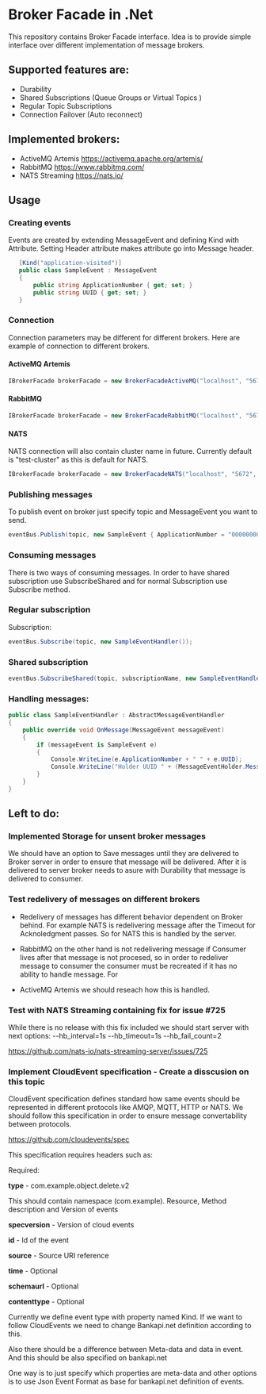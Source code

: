 # Broker Facade in .Net

This repository contains Broker Facade interface. Idea is to provide simple interface over different implementation of message brokers.

## Supported features are:
- Durability
- Shared Subscriptions (Queue Groups or Virtual Topics )
- Regular Topic Subscriptions
- Connection Failover (Auto reconnect)

## Implemented brokers:
- ActiveMQ Artemis
https://activemq.apache.org/artemis/
- RabbitMQ
https://www.rabbitmq.com/
- NATS Streaming
https://nats.io/

## Usage

### Creating events

Events are created by extending MessageEvent and defining Kind with Attribute.
Setting Header attribute makes attribute go into Message header.

```csharp
   [Kind("application-visited")]
   public class SampleEvent : MessageEvent
   {
       public string ApplicationNumber { get; set; }
       public string UUID { get; set; }
   }
```


### Connection

Connection parameters may be different for different brokers. Here are example of connection to different brokers.

#### ActiveMQ Artemis
```csharp
IBrokerFacade brokerFacade = new BrokerFacadeActiveMQ("localhost", "5672", "admin", "admin", "client-a");
```

#### RabbitMQ
```csharp
IBrokerFacade brokerFacade = new BrokerFacadeRabbitMQ("localhost", "5672", "admin", "admin", "client-a");
```

#### NATS

NATS connection will also contain cluster name in future. Currently default is "test-cluster" as this is default for NATS.
```csharp
IBrokerFacade brokerFacade = new BrokerFacadeNATS("localhost", "5672", "admin", "admin", "client-a");
```

### Publishing messages

To publish event on broker just specify topic and MessageEvent you want to send.

```csharp
eventBus.Publish(topic, new SampleEvent { ApplicationNumber = "000000007", UUID = Guid.NewGuid().ToString() });
```

### Consuming messages

There is two ways of consuming messages. In order to have shared subscription use SubscribeShared and for normal Subscription use Subscribe method.

### Regular subscription

Subscription:
```csharp
eventBus.Subscribe(topic, new SampleEventHandler());
```

### Shared subscription

```csharp
eventBus.SubscribeShared(topic, subscriptionName, new SampleEventHandler());
```

### Handling messages:
```csharp
public class SampleEventHandler : AbstractMessageEventHandler
{
	public override void OnMessage(MessageEvent messageEvent)
	{
		if (messageEvent is SampleEvent e)
		{
			Console.WriteLine(e.ApplicationNumber + " " + e.UUID);
			Console.WriteLine("Holder UUID " + (MessageEventHolder.MessageEvent.Value as SampleEvent).UUID);
		}
	}
}
```

## Left to do:

### Implemented Storage for unsent broker messages

We should have an option to Save messages until they are delivered to Broker server in order to ensure that message will be delivered. After it is delivered to server broker needs to asure with Durability that message is delivered to consumer.

### Test redelivery of messages on different brokers

- Redelivery of messages has different behavior dependent on Broker behind. For example NATS is redelivering message after the Timeout for Acknoledgment passes. So for NATS this is handled by the server. 

- RabbitMQ on the other hand is not redelivering message if Consumer lives after that message is not procesed, so in order to redeliver message to consumer the consumer must be recreated if it has no ability to handle message. For

- ActiveMQ Artemis we should reseach how this is handled. 

### Test with NATS Streaming containing fix for issue #725

While there is no release with this fix included we should start server with next options:
--hb_interval=1s --hb_timeout=1s --hb_fail_count=2

https://github.com/nats-io/nats-streaming-server/issues/725

### Implement CloudEvent specification - Create a disscusion on this topic

CloudEvent specification defines standard how same events should be represented in different protocols like AMQP, MQTT, HTTP or NATS. We should follow this specification in order to ensure message convertability between protocols.

https://github.com/cloudevents/spec

This specification requires headers such as:

Required:

**type** - com.example.object.delete.v2

This should contain namespace (com.example). Resource, Method description and Version of events

**specversion** - Version of cloud events

**id** - Id of the event

**source** - Source URI reference

**time** - Optional 

**schemaurl** - Optional

**contenttype** - Optional

Currently we define event type with property named Kind. If we want to follow CloudEvents we need to change Bankapi.net definition according to this.

Also there should be a difference between Meta-data and data in event. And this should be also specified on bankapi.net

One way is to just specify which properties are meta-data and other options is to use Json Event Format as base for bankapi.net definition of events.
